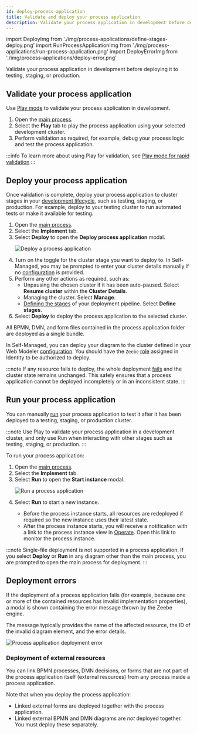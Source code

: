 ```yaml
---
id: deploy-process-application
title: Validate and deploy your process application
description: Validate your process application in development before deploying it to testing, staging, or production.
---
```


import DeployImg from './img/process-applications/define-stages-deploy.png'
import RunProcessApplicationImg from './img/process-applications/run-process-application.png'
import DeployErrorImg from './img/process-applications/deploy-error.png'

Validate your process application in development before deploying it to testing, staging, or production.

## Validate your process application

Use [Play mode](/components/modeler/web-modeler/play-your-process.md) to validate your process application in development.

1. Open the [main process](create-a-process-application.md#main-process).
1. Select the **Play** tab to play the process application using your selected development cluster.
1. Perform validation as required, for example, debug your process logic and test the process application.

:::info
To learn more about using Play for validation, see [Play mode for rapid validation](/components/modeler/web-modeler/play-your-process.md)
:::

## Deploy your process application

Once validation is complete, deploy your process application to cluster stages in your [development lifecycle](/components/modeler/web-modeler/process-application-pipeline.md), such as testing, staging, or production. For example, deploy to your testing cluster to run automated tests or make it available for testing.

1. Open the [main process](create-a-process-application.md#main-process).
1. Select the **Implement** tab.
1. Select **Deploy** to open the **Deploy process application** modal.
   <p><img src={DeployImg} alt="Deploy a process application" /></p>
1. Turn on the toggle for the cluster stage you want to deploy to. In Self-Managed, you may be prompted to enter your cluster details manually if no [configuration](/self-managed/modeler/web-modeler/configuration/configuration.md#clusters) is provided.
1. Perform any other actions as required, such as:
   - Unpausing the chosen cluster if it has been auto-paused. Select **Resume cluster** within the **Cluster Details**.
   - Managing the cluster. Select **Manage**.
   - [Defining the stages](process-application-pipeline.md#deployment-pipeline-stages) of your deployment pipeline. Select **Define stages**.
1. Select **Deploy** to deploy the process application to the selected cluster.

All BPMN, DMN, and form files contained in the process application folder are deployed as a single bundle.

In Self-Managed, you can deploy your diagram to the cluster defined in your Web Modeler [configuration](/self-managed/modeler/web-modeler/configuration/configuration.md#clusters). You should have the `Zeebe` [role](/self-managed/identity/user-guide/roles/manage-roles.md) assigned in Identity to be authorized to deploy.

:::note
If any resource fails to deploy, the whole deployment [fails](#deployment-errors) and the cluster state remains unchanged. This safely ensures that a process application cannot be deployed incompletely or in an inconsistent state.
:::

## Run your process application

You can manually [run](/components/modeler/web-modeler/run-or-publish-your-process.md#run-a-process) your process application to test it after it has been deployed to a testing, staging, or production cluster.

:::note
Use Play to validate your process application in a development cluster, and only use Run when interacting with other stages such as testing, staging, or production.
:::

To run your process application:

1. Open the [main process](create-a-process-application.md#main-process).
1. Select the **Implement** tab.
1. Select **Run** to open the **Start instance** modal.
   <p><img src={RunProcessApplicationImg} alt="Run a process application" /></p>
1. Select **Run** to start a new instance.<p><ul><li>Before the process instance starts, all resources are redeployed if required so the new instance uses their latest state.</li><li>After the process instance starts, you will receive a notification with a link to the process instance view in [Operate](../../operate/operate-introduction.md). Open this link to monitor the process instance.</li></ul></p>

:::note
Single-file deployment is not supported in a process application. If you select **Deploy** or **Run** in any diagram other than the main process, you are prompted to open the main process for deployment.
:::

## Deployment errors

If the deployment of a process application fails (for example, because one or more of the contained resources has invalid implementation properties), a modal is shown containing the error message thrown by the Zeebe engine.

The message typically provides the name of the affected resource, the ID of the invalid diagram element, and the error details.

<p><img src={DeployErrorImg} style={{width: 680}} alt="Process application deployment error" /></p>

### Deployment of external resources

You can link BPMN processes, DMN decisions, or forms that are not part of the process application itself (external
resources) from any process inside a process application.

Note that when you deploy the process application:

- Linked external forms are deployed together with the process application.
- Linked external BPMN and DMN diagrams are _not_ deployed together. You must deploy these separately.
